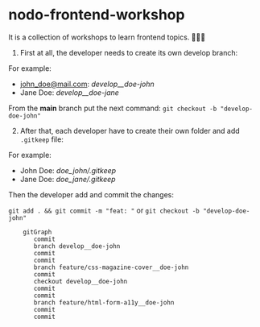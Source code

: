 # nodo-frontend-workshop
It is a collection of workshops to learn frontend topics. 🧑‍💻🎨

1. First at all, the developer needs to create its own develop branch:

  For example:
  - john_doe@mail.com: *develop__doe-john*
  - Jane Doe: *develop__doe-jane*


From the **main** branch put the next command: `git checkout -b "develop-doe-john"`

2. After that, each developer have to create their own folder and add `.gitkeep` file:

For example:
- John Doe: *doe_john/.gitkeep*
- Jane Doe: *doe_jane/.gitkeep*

Then the developer add and commit the changes:

`git add . && git commit -m "feat: "` or `git checkout -b "develop-doe-john"`

```mermaid
    gitGraph
       commit
       branch develop__doe-john
       commit
       commit
       branch feature/css-magazine-cover__doe-john
       commit
       checkout develop__doe-john
       commit
       commit
       branch feature/html-form-a11y__doe-john
       commit
       commit
```
